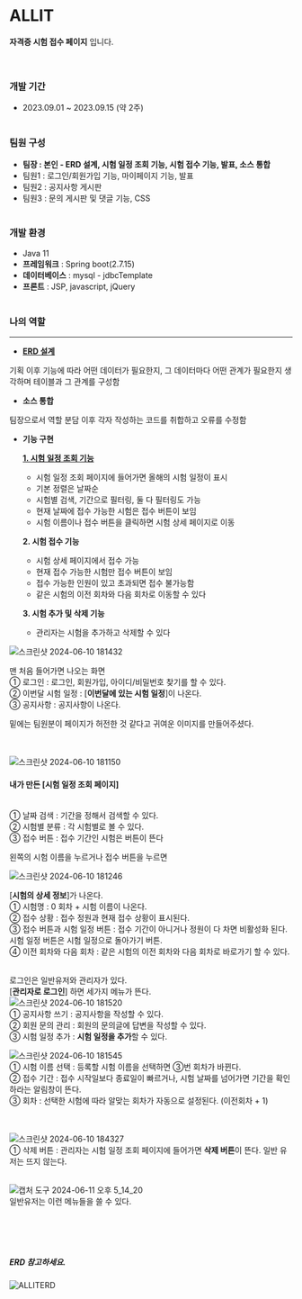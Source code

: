 # ALLIT
**자격증 시험 접수 페이지** 입니다.<br><br><br>

### 개발 기간
* 2023.09.01 ~ 2023.09.15 (약 2주)<br><br>

### 팀원 구성
* **팀장 : 본인 - ERD 설계, 시험 일정 조회 기능, 시험 접수 기능, 발표, 소스 통합**
* 팀원1 : 로그인/회원가입 기능, 마이페이지 기능, 발표
* 팀원2 : 공지사항 게시판
* 팀원3 : 문의 게시판 및 댓글 기능, CSS<br><br>

### 개발 환경
* Java 11
* **프레임워크** : Spring boot(2.7.15)
* **데이터베이스** : mysql - jdbcTemplate
* **프론트** : JSP, javascript, jQuery<br><br>

### 나의 역할
---
* **[ERD 설계](https://github.com/tyt9/ALLIT?tab=readme-ov-file#erd-%EC%B0%B8%EA%B3%A0%ED%95%98%EC%84%B8%EC%9A%94)**

기획 이후 기능에 따라 어떤 데이터가 필요한지, 그 데이터마다 어떤 관계가 필요한지 생각하며 테이블과 그 관계를 구성함
* **소스 통합**

팀장으로서 역할 분담 이후 각자 작성하는 코드를 취합하고 오류를 수정함

* **기능 구현**

   **[1. 시험 일정 조회 기능]()**

     * 시험 일정 조회 페이지에 들어가면 올해의 시험 일정이 표시
     * 기본 정렬은 날짜순
     * 시험별 검색, 기간으로 필터링, 둘 다 필터링도 가능
     * 현재 날짜에 접수 가능한 시험은 접수 버튼이 보임
     * 시험 이름이나 접수 버튼을 클릭하면 시험 상세 페이지로 이동
  
  **2. 시험 접수 기능**
  
     * 시험 상세 페이지에서 접수 가능
     * 현재 접수 가능한 시험만 접수 버튼이 보임
     * 접수 가능한 인원이 있고 초과되면 접수 불가능함
     * 같은 시험의 이전 회차와 다음 회차로 이동할 수 있다

  **3. 시험 추가 및 삭제 기능**

     * 관리자는 시험을 추가하고 삭제할 수 있다

     












![스크린샷 2024-06-10 181432](https://github.com/tyt9/ALLIT/assets/143326223/e19637b8-5565-4b0a-9d51-f0085edd0d9b)<br>

맨 처음 들어가면 나오는 화면<br>
① 로그인 : 로그인, 회원가입, 아이디/비밀번호 찾기를 할 수 있다.<br>
② 이번달 시험 일정 : [**이번달에 있는 시험 일정**]이 나온다.<br>
③ 공지사항 : 공지사항이 나온다.<br>

밑에는 팀원분이 페이지가 허전한 것 같다고 귀여운 이미지를 만들어주셨다.<br><br><br>

![스크린샷 2024-06-10 181150](https://github.com/tyt9/ALLIT/assets/143326223/41383bd1-2df0-4b6b-bd5a-2bed3672ddee)<br>

#### 내가 만든 [**시험 일정 조회 페이지**]<br><br>
① 날짜 검색 : 기간을 정해서 검색할 수 있다.<br>
② 시험별 분류 : 각 시험별로 볼 수 있다.<br>
③ 접수 버튼 : 접수 기간인 시험은 버튼이 뜬다<br>

왼쪽의 시험 이름을 누르거나 접수 버튼을 누르면<br>

![스크린샷 2024-06-10 181246](https://github.com/tyt9/ALLIT/assets/143326223/885e9fdc-143b-43d5-8569-2c074cbb842f)<br>

[**시험의 상세 정보**]가 나온다.<br>
① 시험명 : 0 회차 + 시험 이름이 나온다.<br>
② 접수 상황 : 접수 정원과 현재 접수 상황이 표시된다.<br>
③ 접수 버튼과 시험 일정 버튼 : 접수 기간이 아니거나 정원이 다 차면 비활성화 된다. <br>
시험 일정 버튼은 시험 일정으로 돌아가기 버튼.<br>
④ 이전 회차와 다음 회차 : 같은 시험의 이전 회차와 다음 회차로 바로가기 할 수 있다.<br><br>


로그인은 일반유저와 관리자가 있다.<br>
[**관리자로 로그인**] 하면 세가지 메뉴가 뜬다.<br>
![스크린샷 2024-06-10 181520](https://github.com/tyt9/ALLIT/assets/143326223/e500ad93-9e7a-41ca-a7e5-f3b2e9dfce8f)<br>
① 공지사항 쓰기 : 공지사항을 작성할 수 있다.<br>
② 회원 문의 관리 : 회원의 문의글에 답변을 작성할 수 있다.<br>
③ 시험 일정 추가 : **시험 일정을 추가**할 수 있다.<br>

![스크린샷 2024-06-10 181545](https://github.com/tyt9/ALLIT/assets/143326223/ca75aa08-2f6d-4a42-8d55-39612f094dad)<br>
① 시험 이름 선택 : 등록할 시험 이름을 선택하면 ③번 회차가 바뀐다.<br>
② 접수 기간 : 접수 시작일보다 종료일이 빠르거나, 시험 날짜를 넘어가면 기간을 확인하라는 알림창이 뜬다.<br>
③ 회차 : 선택한 시험에 따라 알맞는 회차가 자동으로 설정된다. (이전회차 + 1)<br><br><br>

![스크린샷 2024-06-10 184327](https://github.com/tyt9/ALLIT/assets/143326223/bbc38ee9-7f63-491e-ac22-0532f0ef678b)<br>
① 삭제 버튼 : 관리자는 시험 일정 조회 페이지에 들어가면 **삭제 버튼**이 뜬다. 일반 유저는 뜨지 않는다.<br><br>

![캡처 도구 2024-06-11 오후 5_14_20](https://github.com/tyt9/ALLIT/assets/143326223/599d96f9-11f5-43e6-bbca-726928ce013b)<br>
일반유저는 이런 메뉴들을 쓸 수 있다.<br><br><br><br><br>

##### **ERD** 참고하세요.<br>
![ALLITERD](https://github.com/tyt9/ALLIT/assets/143326223/a544e08e-0001-484a-9bb2-3d40033d9b23)


